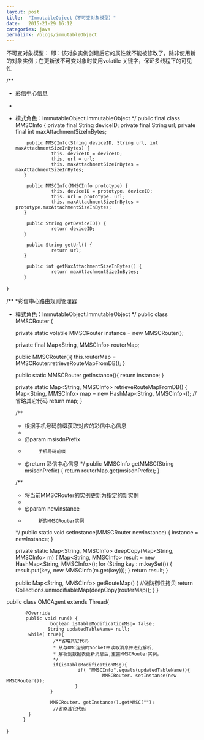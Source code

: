 ```yaml
---
layout: post
title:  "ImmutableObject（不可变对象模型）"
date:   2015-21-29 16:12
categories: java
permalink: /blogs/immutableObject
---
```

不可变对象模型：
      即：该对象实例创建后它的属性就不能被修改了，除非使用新的对象实例；在更新该不可变对象时使用volatile 关键字，保证多线程下的可见  
               性

/**
 * 彩信中心信息
 *
 * 模式角色：ImmutableObject.ImmutableObject
 */
public final class MMSCInfo {
           private final String deviceID;
           private final String url;
           private final int maxAttachmentSizeInBytes;

           public MMSCInfo(String deviceID, String url, int maxAttachmentSizeInBytes) {
                    this. deviceID = deviceID;
                    this. url = url;
                    this. maxAttachmentSizeInBytes = maxAttachmentSizeInBytes;
          }
          
           public MMSCInfo(MMSCInfo prototype) {
                    this. deviceID = prototype. deviceID;
                    this. url = prototype. url;
                    this. maxAttachmentSizeInBytes = prototype.maxAttachmentSizeInBytes;
          }
          
           public String getDeviceID() {
                    return deviceID;
          }

           public String getUrl() {
                    return url;
          }

           public int getMaxAttachmentSizeInBytes() {
                    return maxAttachmentSizeInBytes;
          }
          
}



/**
*彩信中心路由规则管理器
* 模式角色：ImmutableObject.ImmutableObject
*/
public class MMSCRouter {
    
     private static volatile MMSCRouter instance = new MMSCRouter();
    
     private final Map<String, MMSCInfo> routerMap;
    
     public MMSCRouter(){
          this.routerMap = MMSCRouter.retrieveRouteMapFromDB();
     }

     public static MMSCRouter getInstance(){
          return instance;
     }
    
     private static Map<String, MMSCInfo> retrieveRouteMapFromDB() {
          Map<String, MMSCInfo> map = new HashMap<String, MMSCInfo>();
          // 省略其它代码
          return map;
     }
    
     /**
     * 根据手机号码前缀获取对应的彩信中心信息
     *
     * @param msisdnPrefix
     *          手机号码前缀
     * @return 彩信中心信息
     */
     public MMSCInfo getMMSC(String msisdnPrefix) {
          return routerMap.get(msisdnPrefix);
     }

     /**
     * 将当前MMSCRouter的实例更新为指定的新实例
     *
     * @param newInstance
     *          新的MMSCRouter实例
     */
     public static void setInstance(MMSCRouter newInstance) {
          instance = newInstance;
     }

     private static Map<String, MMSCInfo> deepCopy(Map<String, MMSCInfo> m) {
          Map<String, MMSCInfo> result = new HashMap<String, MMSCInfo>();
          for (String key : m.keySet()) {
               result.put(key, new MMSCInfo(m.get(key)));
          }
          return result;
     }

     public Map<String, MMSCInfo> getRouteMap() {
          //做防御性拷贝
          return Collections.unmodifiableMap(deepCopy(routerMap));
     }
}



public class OMCAgent extends Thread{
          
           @Override
           public void run() {
                    boolean isTableModificationMsg= false;
                   String updatedTableName= null;
            while( true){
                     /**省略其它代码
                     * 从与OMC连接的Socket中读取消息并进行解析,
                     * 解析到数据表更新消息后,重置MMSCRouter实例。
                     */
                     if(isTableModificationMsg){
                              if( "MMSCInfo".equals(updatedTableName)){
                                       MMSCRouter. setInstance(new MMSCRouter());
                             }
                    }
                    
                    MMSCRouter. getInstance().getMMSC("");
                     //省略其它代码
            }
          }

}
